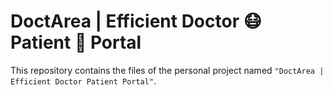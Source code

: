 # DoctArea | Efficient Doctor 😷 Patient 🤒 Portal
This repository contains the files of the personal project named `"DoctArea | Efficient Doctor Patient Portal"`.
